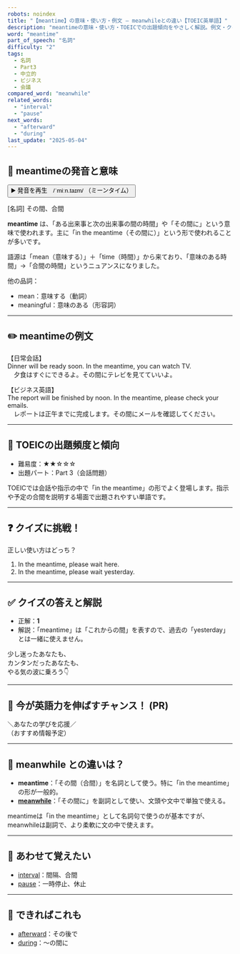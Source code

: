 ```yaml
---
robots: noindex
title: "【meantime】の意味・使い方・例文 ― meanwhileとの違い【TOEIC英単語】"
description: "meantimeの意味・使い方・TOEICでの出題傾向をやさしく解説。例文・クイズ付きでmeanwhileとの違いもわかりやすく学べます。"
word: "meantime"
part_of_speech: "名詞"
difficulty: "2"
tags:
  - 名詞
  - Part3
  - 中立的
  - ビジネス
  - 会議
compared_word: "meanwhile"
related_words:
  - "interval"
  - "pause"
next_words:
  - "afterward"
  - "during"
last_update: "2025-05-04"
---
```


## 🔰 meantimeの発音と意味

<button class="play-audio" onclick="playTTS('meantime')">
  <span class="play-audio-main">
    ▶️ 発音を再生　/ˈmiːn.taɪm/
  </span>
  <span class="play-audio-sub">
    （ミーンタイム）
  </span>
</button>

[名詞] その間、合間

**meantime** は、「ある出来事と次の出来事の間の時間」や「その間に」という意味で使われます。主に「in the meantime（その間に）」という形で使われることが多いです。

語源は「mean（意味する）」＋「time（時間）」から来ており、「意味のある時間」→「合間の時間」というニュアンスになりました。

他の品詞：  
- mean：意味する（動詞）
- meaningful：意味のある（形容詞）

---

## ✏️ meantimeの例文

【日常会話】  
Dinner will be ready soon. In the meantime, you can watch TV.  
　夕食はすぐにできるよ。その間にテレビを見てていいよ。

【ビジネス英語】  
The report will be finished by noon. In the meantime, please check your emails.  
　レポートは正午までに完成します。その間にメールを確認してください。

---

## 🎯 TOEICの出題頻度と傾向

- 難易度：★★☆☆☆
- 出題パート：Part 3（会話問題）

TOEICでは会話や指示の中で「in the meantime」の形でよく登場します。指示や予定の合間を説明する場面で出題されやすい単語です。

---

## ❓ クイズに挑戦！

正しい使い方はどっち？

1. In the meantime, please wait here.  
2. In the meantime, please wait yesterday.

---

## ✅ クイズの答えと解説

- 正解：**1**
- 解説：「meantime」は「これからの間」を表すので、過去の「yesterday」とは一緒に使えません。

少し迷ったあなたも、  
カンタンだったあなたも、  
やる気の波に乗ろう👇️

---

## 🚀 今が英語力を伸ばすチャンス！ (PR)

<div class="info-center">
＼あなたの学びを応援／<br>  
（おすすめ情報予定）
</div>

---

## 🤔  meanwhile との違いは？

- **meantime**：「その間（合間）」を名詞として使う。特に「in the meantime」の形が一般的。
- **[meanwhile](/word/meanwhile/)**：「その間に」を副詞として使い、文頭や文中で単独で使える。

meantimeは「in the meantime」として名詞句で使うのが基本ですが、meanwhileは副詞で、より柔軟に文の中で使えます。

---

## 🧩 あわせて覚えたい

- [interval](/word/interval/)：間隔、合間
- [pause](/word/pause/)：一時停止、休止

---

## 📖 できればこれも

- [afterward](/word/afterward/)：その後で
- [during](/word/during/)：～の間に

<!-- cvid: aid37_bid37 -->
